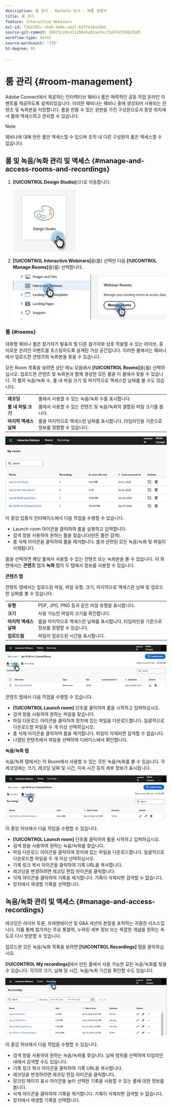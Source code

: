 ```yaml
---
description: 룸 관리 - Marketo 문서 - 제품 설명서
title: 룸 관리
feature: Interactive Webinars
exl-id: f164795c-c64b-4e0e-a417-b5f7e18a26b3
source-git-commit: 26573c20c411208e5a01aa7ec73a97e7208b35d5
workflow-type: tm+mt
source-wordcount: '772'
ht-degree: 0%

---
```


# 룸 관리 {#room-management}

Adobe Connect에서 제공하는 인터랙티브 웨비나 룸은 매력적인 공동 작업 온라인 이벤트를 제공하도록 설계되었습니다. 이러한 웨비나는 웨비나 중에 생성되어 사용되는 컨텐츠 및 녹화본을 저장합니다. 룸을 만들 수 있는 권한을 가진 구성원으로서 중앙 위치에서 룸에 액세스하고 관리할 수 있습니다.

>[!NOTE]
>
>웨비나에 대해 만든 룸만 액세스할 수 있으며 조직 내 다른 구성원의 룸은 액세스할 수 없습니다.

## 룸 및 녹음/녹화 관리 및 액세스 {#manage-and-access-rooms-and-recordings}

1. **[!UICONTROL Design Studio]**(으)로 이동합니다.

   ![](assets/room-management-1.png)

1. **[!UICONTROL Interactive Webinars]**&#x200B;을(를) 선택한 다음 **[!UICONTROL Manage Rooms]**&#x200B;을(를) 선택합니다.

   ![](assets/room-management-2.png)

### 룸 {#rooms}

대화형 웨비나 룸은 참가자가 발표자 및 다른 참가자와 상호 작용할 수 있는 라이브, 흥미로운 온라인 이벤트를 호스팅하도록 설계된 가상 공간입니다. 이러한 룸에서는 웨비나에서 업로드한 콘텐츠와 녹화본을 찾을 수 있습니다.

모든 Room 목록을 보려면 상단 메뉴 모음에서 **[!UICONTROL Rooms]**&#x200B;을(를) 선택하십시오. 업로드한 콘텐츠 및 녹화본과 함께 생성한 모든 룸을 이 룸에서 찾을 수 있습니다. 각 룸의 녹음/녹화 수, 룸 내 파일 크기 및 마지막으로 액세스한 날짜를 볼 수도 있습니다.

<table><tbody>
  <tr>
    <td><b>레코딩</td>
    <td>룸에서 사용할 수 있는 녹음/녹화 수를 표시합니다.</td>
  </tr>
  <tr>
    <td><b>룸 내 파일 크기</td>
    <td>룸에서 사용할 수 있는 컨텐츠 및 녹음/녹화의 결합된 파일 크기를 봅니다.</td>
  </tr>
  <tr>
    <td><b>마지막 액세스 날짜</td>
    <td>룸을 마지막으로 액세스한 날짜를 표시합니다. 타임라인을 기준으로 정보를 정렬할 수 있습니다.</td>
  </tr>
</tbody>
</table>

![](assets/room-management-3.png)

이 중앙 집중식 인터페이스에서 다음 작업을 수행할 수 있습니다.

* Launch room 아이콘을 클릭하여 룸을 실행하고 입력합니다.
* 검색 창을 사용하여 원하는 룸을 찾습니다(만든 룸만 검색).
* 룸 삭제 아이콘을 클릭하여 룸을 제거합니다. 룸과 관련된 모든 녹음/녹화 및 파일이 삭제됩니다.

룸을 선택하면 해당 룸에서 사용할 수 있는 컨텐츠 또는 녹화본을 볼 수 있습니다. 이 화면에서는 **콘텐츠** 탭과 **녹화** 탭의 두 탭에서 정보를 사용할 수 있습니다.

**콘텐츠 탭**

컨텐트 탭에서는 업로드된 파일, 파일 유형, 크기, 마지막으로 액세스한 날짜 및 업로드한 날짜를 볼 수 있습니다.

<table><tbody>
  <tr>
    <td><b>유형</td>
    <td>PDF, JPG, PNG 등과 같은 파일 유형을 표시합니다.</td>
  </tr>
  <tr>
    <td><b>크기</td>
    <td>사용 가능한 파일의 크기를 확인합니다.</td>
  </tr>
  <tr>
    <td><b>마지막 액세스 날짜</td>
    <td>룸을 마지막으로 액세스한 날짜를 표시합니다. 타임라인을 기준으로 정보를 정렬할 수 있습니다.</td>
  </tr>
  <tr>
    <td><b>업로드됨</td>
    <td>파일이 업로드된 시간을 표시합니다.</td>
  </tr>
</tbody>
</table>

![](assets/room-management-4.png)

콘텐츠 탭에서 다음 작업을 수행할 수 있습니다.

* **[!UICONTROL Launch room]** 단추를 클릭하여 룸을 시작하고 입력하십시오.
* 검색 창을 사용하여 원하는 파일을 찾습니다.
* 파일 다운로드 아이콘을 클릭하여 장치에 있는 파일을 다운로드합니다. 일괄적으로 다운로드할 파일을 두 개 이상 선택하십시오.
* 룸 삭제 아이콘을 클릭하여 룸을 제거합니다. 파일이 삭제되면 검색할 수 없습니다.
* 나열된 컨텐츠에서 파일을 선택하여 디바이스에서 확인합니다.

**녹음/녹화 탭**

녹음/녹화 탭에서는 이 Room에서 사용할 수 있는 모든 녹음/녹화를 볼 수 있습니다. 각 레코딩에는 크기, 레코딩 날짜 및 시간, 지속 시간 등의 세부 정보가 표시됩니다.

![](assets/room-management-5.png)

이 중앙 허브에서 다음 작업을 수행할 수 있습니다.

* **[!UICONTROL Launch room]** 단추를 클릭하여 룸을 시작하고 입력하십시오.
* 검색 창을 사용하여 원하는 녹음/녹화를 찾습니다.
* 파일 다운로드 아이콘을 클릭하여 장치에 있는 파일을 다운로드합니다. 일괄적으로 다운로드할 파일을 두 개 이상 선택하십시오.
* 기록 링크 복사 아이콘을 클릭하여 기록 URL을 복사합니다.
* 레코딩을 변경하려면 레코딩 편집 아이콘을 클릭합니다.
* 삭제 아이콘을 클릭하여 기록을 제거합니다. 기록이 삭제되면 검색할 수 없습니다.
* 장치에서 재생할 기록을 선택합니다.

## 녹음/녹화 관리 및 액세스 {#manage-and-access-recordings}

레코딩은 라이브 토론, 프레젠테이션 및 Q&amp;A 세션의 본질을 포착하는 귀중한 리소스입니다. 이를 통해 참가자는 주요 통찰력, 누락된 세부 정보 또는 복잡한 개념을 원하는 속도로 다시 방문할 수 있습니다.

업로드한 모든 녹음/녹화 목록을 보려면 **[!UICONTROL Recordings]** 탭을 클릭하십시오.

**[!UICONTROL My recordings]**&#x200B;에서 만든 룸에서 사용 가능한 모든 녹음/녹화를 찾을 수 있습니다. 각각의 크기, 날짜 및 시간, 녹음/녹화 기간을 확인할 수도 있습니다.

![](assets/room-management-6.png)

이 중앙 허브에서 다음 작업을 수행할 수 있습니다.

* 검색 창을 사용하여 원하는 녹음/녹화를 찾습니다. 날짜 범위를 선택하여 타임라인 내에서 검색할 수도 있습니다.
* 기록 링크 복사 아이콘을 클릭하여 기록 URL을 복사합니다.
* 레코딩을 변경하려면 레코딩 편집 아이콘을 클릭합니다.
* 링크된 페이지 표시 아이콘을 눌러 선택한 기록을 사용할 수 있는 룸에 대한 정보를 봅니다.
* 삭제 아이콘을 클릭하여 기록을 제거합니다. 기록이 삭제되면 검색할 수 없습니다.
* 장치에서 재생할 기록을 선택합니다.
